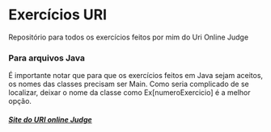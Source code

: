 # Exercícios URI
Repositório para todos os exercícios feitos por mim do Uri Online Judge

### Para arquivos Java
<p> É importante notar que para que os exercícios feitos em Java sejam aceitos, os nomes das classes precisam ser Main. Como seria
complicado de se localizar, deixar o nome da classe como Ex[numeroExercicio] é a melhor opção. </p>

##### [Site do URI online Judge](https://www.urionlinejudge.com.br)
